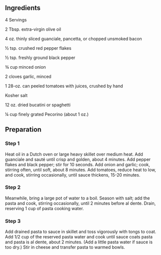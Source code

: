 ## Ingredients

4 Servings

2
Tbsp. extra-virgin olive oil

4
oz. thinly sliced guanciale, pancetta, or chopped unsmoked bacon

½
tsp. crushed red pepper flakes

½
tsp. freshly ground black pepper

¾
cup minced onion

2
cloves garlic, minced

1
28-oz. can peeled tomatoes with juices, crushed by hand

Kosher salt

12
oz. dried bucatini or spaghetti

¼
cup finely grated Pecorino (about 1 oz.)

## Preparation

### Step 1
Heat oil in a Dutch oven or large heavy skillet over medium heat. Add guanciale and sauté until crisp and golden, about 4 minutes. Add pepper flakes and black pepper; stir for 10 seconds. Add onion and garlic; cook, stirring often, until soft, about 8 minutes. Add tomatoes, reduce heat to low, and cook, stirring occasionally, until sauce thickens, 15-20 minutes.

### Step 2
Meanwhile, bring a large pot of water to a boil. Season with salt; add the pasta and cook, stirring occasionally, until 2 minutes before al dente. Drain, reserving 1 cup of pasta cooking water.

### Step 3
Add drained pasta to sauce in skillet and toss vigorously with tongs to coat. Add 1/2 cup of the reserved pasta water and cook until sauce coats pasta and pasta is al dente, about 2 minutes. (Add a little pasta water if sauce is too dry.) Stir in cheese and transfer pasta to warmed bowls.
